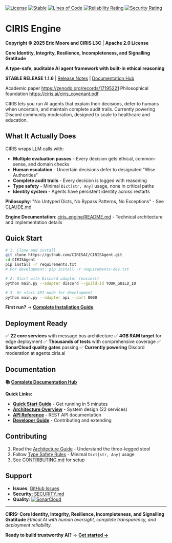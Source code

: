[![License](https://img.shields.io/badge/License-Apache%202.0-blue.svg)](LICENSE)
[![Stable](https://img.shields.io/badge/Status-STABLE-green.svg)](CHANGELOG.md)
[![Lines of Code](https://sonarcloud.io/api/project_badges/measure?project=CIRISAI_CIRISAgent&metric=ncloc)](https://sonarcloud.io/summary/new_code?id=CIRISAI_CIRISAgent)
[![Reliability Rating](https://sonarcloud.io/api/project_badges/measure?project=CIRISAI_CIRISAgent&metric=reliability_rating)](https://sonarcloud.io/summary/new_code?id=CIRISAI_CIRISAgent)
[![Security Rating](https://sonarcloud.io/api/project_badges/measure?project=CIRISAI_CIRISAgent&metric=security_rating)](https://sonarcloud.io/summary/new_code?id=CIRISAI_CIRISAgent)

# CIRIS Engine

**Copyright © 2025 Eric Moore and CIRIS L3C** | **Apache 2.0 License**

**Core Identity, Integrity, Resilience, Incompleteness, and Signalling Gratitude**

**A type-safe, auditable AI agent framework with built-in ethical reasoning**

**STABLE RELEASE 1.1.6** | [Release Notes](CHANGELOG.md) | [Documentation Hub](docs/README.md)

Academic paper https://zenodo.org/records/17195221
Philosophical foundation https://ciris.ai/ciris_covenant.pdf

CIRIS lets you run AI agents that explain their decisions, defer to humans when uncertain, and maintain complete audit trails. Currently powering Discord community moderation, designed to scale to healthcare and education.

## What It Actually Does

CIRIS wraps LLM calls with:
- **Multiple evaluation passes** - Every decision gets ethical, common-sense, and domain checks
- **Human escalation** - Uncertain decisions defer to designated "Wise Authorities" 
- **Complete audit trails** - Every decision is logged with reasoning
- **Type safety** - Minimal `Dict[str, Any]` usage, none in critical paths
- **Identity system** - Agents have persistent identity across restarts

**Philosophy**: "No Untyped Dicts, No Bypass Patterns, No Exceptions" - See [CLAUDE.md](CLAUDE.md#core-philosophy-type-safety-first)

**Engine Documentation**: [ciris_engine/README.md](ciris_engine/README.md) - Technical architecture and implementation details

## Quick Start

```bash
# 1. Clone and install
git clone https://github.com/CIRISAI/CIRISAgent.git
cd CIRISAgent
pip install -r requirements.txt
# For development: pip install -r requirements-dev.txt

# 2. Start with Discord adapter (easiest)
python main.py --adapter discord --guild-id YOUR_GUILD_ID

# 3. Or start API mode for development  
python main.py --adapter api --port 8000
```

**First run?** → **[Complete Installation Guide](docs/INSTALLATION.md)**

## Deployment Ready

✅ **22 core services** with message bus architecture
✅ **4GB RAM target** for edge deployment
✅ **Thousands of tests** with comprehensive coverage
✅ **SonarCloud quality gates** passing
✅ **Currently powering** Discord moderation at agents.ciris.ai

## Documentation

**📚 [Complete Documentation Hub](docs/README.md)**

**Quick Links:**
- **[Quick Start Guide](docs/QUICKSTART.md)** - Get running in 5 minutes
- **[Architecture Overview](docs/ARCHITECTURE.md)** - System design (22 services)  
- **[API Reference](docs/single_step_api_audit.md)** - REST API documentation
- **[Developer Guide](docs/FOR_NERDS.md)** - Contributing and extending

## Contributing

1. Read the [Architecture Guide](docs/ARCHITECTURE.md) - Understand the three-legged stool
2. Follow [Type Safety Rules](CLAUDE.md#type-safety) - Minimal `Dict[str, Any]` usage
3. See [CONTRIBUTING.md](CONTRIBUTING.md) for setup

## Support

- **Issues**: [GitHub Issues](https://github.com/CIRISAI/CIRISAgent/issues)
- **Security**: [SECURITY.md](SECURITY.md)
- **Quality**: [![SonarCloud](https://sonarcloud.io/images/project_badges/sonarcloud-light.svg)](https://sonarcloud.io/summary/new_code?id=CIRISAI_CIRISAgent)

---

**CIRIS: Core Identity, Integrity, Resilience, Incompleteness, and Signalling Gratitude**
*Ethical AI with human oversight, complete transparency, and deployment reliability.*

**Ready to build trustworthy AI?** → **[Get started →](docs/README.md)**
